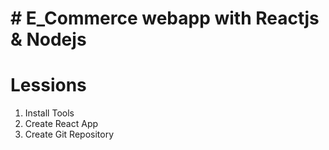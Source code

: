 # # E_Commerce webapp with Reactjs & Nodejs

# Lessions

1. Install Tools
2. Create React App
3. Create Git Repository
